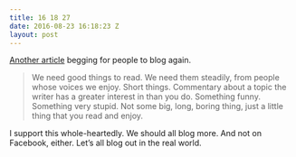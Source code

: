 ```yaml
---
title: 16 18 27
date: 2016-08-23 16:18:23 Z
layout: post
---
```


[Another article](https://thehairpin.com/blog-you-idiots-86995e96d5d5#.e90m3dp01) begging for people to blog again. 

> We need good things to read. We need them steadily, from people whose voices we enjoy. Short things. Commentary about a topic the writer has a greater interest in than you do. Something funny. Something very stupid. Not some big, long, boring thing, just a little thing that you read and enjoy.

I support this whole-heartedly. We should all blog more. And not on Facebook, either. Let’s all blog out in the real world.